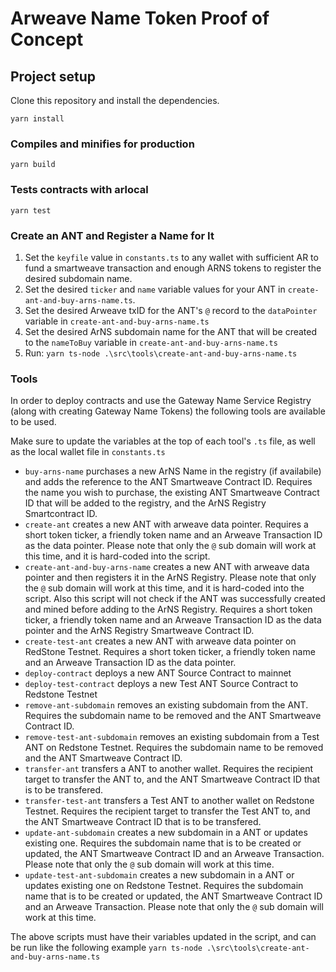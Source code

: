 # Arweave Name Token Proof of Concept

## Project setup

Clone this repository and install the dependencies.

```
yarn install
```

### Compiles and minifies for production

```
yarn build
```

### Tests contracts with arlocal

```
yarn test
```

### Create an ANT and Register a Name for It

1. Set the `keyfile` value in `constants.ts` to any wallet with sufficient AR to fund a smartweave transaction and enough ARNS tokens to register the desired subdomain name.
2. Set the desired `ticker` and `name` variable values for your ANT in `create-ant-and-buy-arns-name.ts`.
3. Set the desired Arweave txID for the ANT's `@` record to the `dataPointer` variable in `create-ant-and-buy-arns-name.ts`
4. Set the desired ArNS subdomain name for the ANT that will be created to the `nameToBuy` variable in `create-ant-and-buy-arns-name.ts`
5. Run: `yarn ts-node .\src\tools\create-ant-and-buy-arns-name.ts`

### Tools

In order to deploy contracts and use the Gateway Name Service Registry (along with creating Gateway Name Tokens) the following tools are available to be used.

Make sure to update the variables at the top of each tool's `.ts` file, as well as the local wallet file in `constants.ts`

- `buy-arns-name` purchases a new ArNS Name in the registry (if availabile) and adds the reference to the ANT Smartweave Contract ID. Requires the name you wish to purchase, the existing ANT Smartweave Contract ID that will be added to the registry, and the ArNS Registry Smartcontract ID.
- `create-ant` creates a new ANT with arweave data pointer. Requires a short token ticker, a friendly token name and an Arweave Transaction ID as the data pointer. Please note that only the `@` sub domain will work at this time, and it is hard-coded into the script.
- `create-ant-and-buy-arns-name` creates a new ANT with arweave data pointer and then registers it in the ArNS Registry. Please note that only the `@` sub domain will work at this time, and it is hard-coded into the script. Also this script will not check if the ANT was successfully created and mined before adding to the ArNS Registry. Requires a short token ticker, a friendly token name and an Arweave Transaction ID as the data pointer and the ArNS Registry Smartweave Contract ID.
- `create-test-ant` creates a new ANT with arweave data pointer on RedStone Testnet. Requires a short token ticker, a friendly token name and an Arweave Transaction ID as the data pointer.
- `deploy-contract` deploys a new ANT Source Contract to mainnet
- `deploy-test-contract` deploys a new Test ANT Source Contract to Redstone Testnet
- `remove-ant-subdomain` removes an existing subdomain from the ANT. Requires the subdomain name to be removed and the ANT Smartweave Contract ID.
- `remove-test-ant-subdomain` removes an existing subdomain from a Test ANT on Redstone Testnet. Requires the subdomain name to be removed and the ANT Smartweave Contract ID.
- `transfer-ant` transfers a ANT to another wallet. Requires the recipient target to transfer the ANT to, and the ANT Smartweave Contract ID that is to be transfered.
- `transfer-test-ant` transfers a Test ANT to another wallet on Redstone Testnet. Requires the recipient target to transfer the Test ANT to, and the ANT Smartweave Contract ID that is to be transfered.
- `update-ant-subdomain` creates a new subdomain in a ANT or updates existing one. Requires the subdomain name that is to be created or updated, the ANT Smartweave Contract ID and an Arweave Transaction. Please note that only the `@` sub domain will work at this time.
- `update-test-ant-subdomain` creates a new subdomain in a ANT or updates existing one on Redstone Testnet. Requires the subdomain name that is to be created or updated, the ANT Smartweave Contract ID and an Arweave Transaction. Please note that only the `@` sub domain will work at this time.

The above scripts must have their variables updated in the script, and can be run like the following example
`yarn ts-node .\src\tools\create-ant-and-buy-arns-name.ts`
